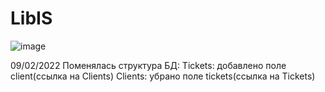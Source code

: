 # LibIS
![image](https://user-images.githubusercontent.com/71120846/151131925-9dd5be9b-17bc-4053-b695-bc1070c2df15.png)

09/02/2022
Поменялась структура БД:
  Tickets: добавлено поле client(ссылка на Clients)
  Clients: убрано поле tickets(ссылка на Tickets) 
